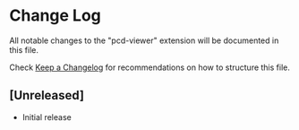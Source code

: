 # Change Log

All notable changes to the "pcd-viewer" extension will be documented in this file.

Check [Keep a Changelog](http://keepachangelog.com/) for recommendations on how to structure this file.

## [Unreleased]

- Initial release